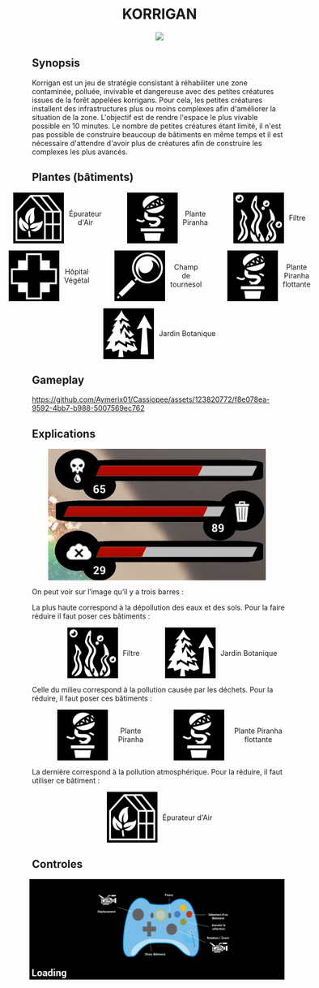 <h1 align="center">KORRIGAN</h1>
<p align="center">
	<img src="Build/Windows/Application.ico" width="100">
</p>

## Synopsis

Korrigan est un jeu de stratégie consistant à réhabiliter une zone contaminée, polluée, invivable et dangereuse avec des petites créatures issues de la forêt appelées korrigans. Pour cela, les petites créatures installent des infrastructures plus ou moins complexes afin d'améliorer la situation de la zone. L'objectif est de rendre l'espace le plus vivable possible en 10 minutes. Le nombre de petites créatures étant limité, il n'est pas possible de construire beaucoup de bâtiments en même temps et il est nécessaire d'attendre d'avoir plus de créatures afin de construire les complexes les plus avancés.

## Plantes (bâtiments)

<p align="center" style="display: flex; align-items: center; justify-content: center;">
    <img src="ReadmeResources/greenhouse.png" width="100" style="margin-right: 10px;">
    <span>Épurateur d'Air</span>
    <img src="ReadmeResources/carnivous.png" width="100" style="margin-right: 10px; padding-left: 50px">
    <span>Plante Piranha</span>
    <img src="ReadmeResources/algea.png" width="100" style="margin-right: 10px; padding-left: 50px">
    <span>Filtre</span>
</p>

<p align="center" style="display: flex; align-items: center; justify-content: center;">
    <img src="ReadmeResources/hospital.png" width="100" style="margin-right: 10px;">
    <span>Hôpital Végétal</span>
    <img src="ReadmeResources/glass.png" width="100" style="margin-right: 10px; padding-left: 50px">
    <span>Champ de tournesol</span>
    <img src="ReadmeResources/carnivous.png" width="100" style="margin-right: 10px; padding-left: 50px">
    <span>Plante Piranha flottante </span>
</p>

<p align="center" style="display: flex; align-items: center; justify-content: center;">
    <img src="ReadmeResources/tree.png" width="100" style="margin-right: 10px;">
    <span>Jardin Botanique</span>
</p>

## Gameplay


https://github.com/Aymerix01/Cassiopee/assets/123820772/f8e078ea-9592-4bb7-b988-5007569ec762


## Explications

<p align="center" style="display: flex; align-items: center; justify-content: center;">
    <img src="ReadmeResources/Avancement.png" style="margin-right: 10px;">
</p>

<p align="left">
On peut voir sur l’image qu’il y a trois barres : 
</p>

<p align="left">
La plus haute correspond à la dépollution des eaux et des sols. Pour la faire réduire il faut poser ces bâtiments :
</p>

<p align="center" style="display: flex; align-items: center; justify-content: center;">
    <img src="ReadmeResources/algea.png" width="100" style="margin-right: 10px; padding-left: 50px">
    <span>Filtre</span>
    <img src="ReadmeResources/tree.png" width="100" style="margin-right: 10px; padding-left: 50px">
    <span>Jardin Botanique</span>
</p>

<p align="left">
Celle du milieu correspond à la pollution causée par les déchets. Pour la réduire, il faut poser ces bâtiments : 
</p>

<p align="center" style="display: flex; align-items: center; justify-content: center;">
    <img src="ReadmeResources/carnivous.png" width="100" style="margin-right: 10px; padding-left: 50px">
    <span>Plante Piranha</span>
    <img src="ReadmeResources/carnivous.png" width="100" style="margin-right: 10px; padding-left: 50px">
    <span>Plante Piranha flottante </span>
</p>

<p align="left">
La dernière correspond à la pollution atmosphérique. Pour la réduire, il faut utiliser ce bâtiment : 
</p>

<p align="center" style="display: flex; align-items: center; justify-content: center;">
    <img src="ReadmeResources/greenhouse.png" width="100" style="margin-right: 10px;">
    <span>Épurateur d'Air</span>
</p>

## Controles

<p align="center" style="display: flex; align-items: center; justify-content: center;">
    <img src="ReadmeResources/controls.png" style="margin-right: 10px;">
</p>

